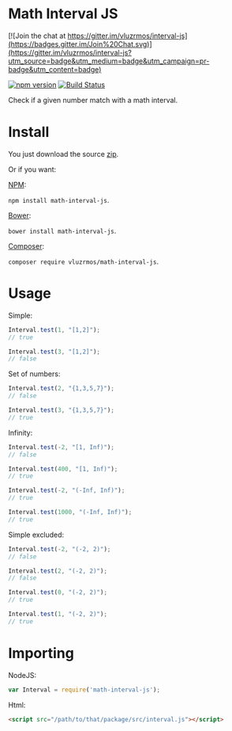 # Math Interval JS

[![Join the chat at https://gitter.im/vluzrmos/interval-js](https://badges.gitter.im/Join%20Chat.svg)](https://gitter.im/vluzrmos/interval-js?utm_source=badge&utm_medium=badge&utm_campaign=pr-badge&utm_content=badge)

[![npm version](https://badge.fury.io/js/math-interval-js.svg)](https://www.npmjs.com/package/math-interval-js) [![Build Status](https://travis-ci.org/vluzrmos/interval-js.svg)](https://travis-ci.org/vluzrmos/interval-js)

Check if a given number match with a math interval.

# Install 

You just download the source [zip](https://github.com/vluzrmos/interval-js/archive/master.zip).

Or if you want:

[NPM](https://www.npmjs.com/package/math-interval-js):

`npm install math-interval-js`.

[Bower](http://bower.io/search/?q=math%20interval):

`bower install math-interval-js`.

[Composer](https://packagist.org/packages/vluzrmos/math-interval-js):

`composer require vluzrmos/math-interval-js`.

# Usage

Simple: 

```js
Interval.test(1, "[1,2]");
// true

Interval.test(3, "[1,2]");
// false
```

Set of numbers:

```js
Interval.test(2, "{1,3,5,7}");
// false

Interval.test(3, "{1,3,5,7}");
// true
```

Infinity:

```js
Interval.test(-2, "[1, Inf)");
// false

Interval.test(400, "[1, Inf)");
// true
```

```js
Interval.test(-2, "(-Inf, Inf)");
// true

Interval.test(1000, "(-Inf, Inf)");
// true
```


Simple excluded:

```js
Interval.test(-2, "(-2, 2)");
// false

Interval.test(2, "(-2, 2)");
// false

Interval.test(0, "(-2, 2)");
// true

Interval.test(1, "(-2, 2)");
// true
```

# Importing

NodeJS:

```js
var Interval = require('math-interval-js');
```

Html:

```html
<script src="/path/to/that/package/src/interval.js"></script>
```


